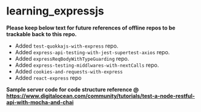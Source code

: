 # learning_expressjs


**Please keep below text for future references of offline repos to be trackable back to this repo.**

- Added `test-quokkajs-with-express` repo.
- Added `express-api-testing-with-jest-supertest-axios` repo.
- Added `expressReqBodyWithTypeGuarding` repo.
- Added `express-testing-middlwares-with-nextCalls` repo.
- Added `cookies-and-requests-with-express`
- Added `react-express` repo

**Sample server code for code structure reference @ https://www.digitalocean.com/community/tutorials/test-a-node-restful-api-with-mocha-and-chai**
